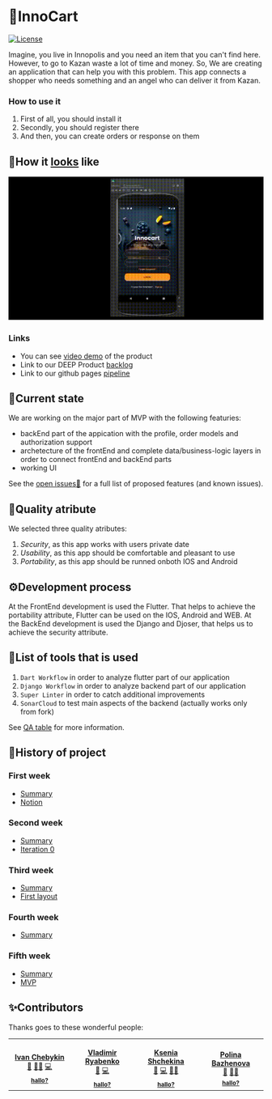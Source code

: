 # 🛒InnoCart

[![License](https://img.shields.io/github/license/InnoSWP/InnoCart?color=violet&logoColor=red&style=for-the-badge)](https://github.com/InnoSWP/InnoCart/blob/main/LICENSE)

Imagine, you live in Innopolis and you need an item that you can't find here. However, to go to Kazan waste a lot of time and money. So, We are creating an application that can help you with this problem. This app connects a shopper who needs something and an angel who can deliver it from Kazan.

### How to use it
1. First of all, you should install it
2. Secondly, you should register there
3. And then, you can create orders or response on them

## 💎How it [looks](https://drive.google.com/file/d/1oQsEM-LphsJDqu8NbEVU6JuWnioWcBl0/view?usp=sharing) like
![Demo version](https://github.com/InnoSWP/InnoCart/blob/74abd1729eb61205619fd4989ab151dee15d761a/assets/video.gif)

### Links
* You can see [video demo](https://drive.google.com/file/d/1X9GSUar21EzOVOC_l5XtCwSQVmNE0JH3/view) of the product
* Link to our DEEP Product [backlog](https://github.com/orgs/InnoSWP/projects/66)
* Link to our github pages [pipeline](https://github.com/InnoSWP/InnoCart/actions)

## 🤔Current state
We are working on the major part of MVP with the following featuries:
  * backEnd part of the appication with the profile, order models and authorization support
  * archetecture of the frontEnd and complete data/business-logic layers in order to connect frontEnd and backEnd parts
  * working UI
 
 See the [open issues🐛](https://github.com/InnoSWP/InnoCart/issues) for a full list of proposed features (and known issues).

## 🚩Quality atribute
We selected three quality atributes:
1. _Security_, as this app works with users private date
2. _Usability_, as this app should be comfortable and pleasant to use
3. _Portability_, as this app should be runned onboth IOS and Android

## ⚙️Development process
At the FrontEnd development is used the Flutter. That helps to achieve the portability attribute, Flutter can be used on the IOS, Android and WEB.
At the BackEnd development is used the Django and Djoser, that helps us to achieve the security attribute.

## 📜List of tools that is used
1. `Dart Workflow` in order to analyze flutter part of our application
2. `Django Workflow` in order to analyze backend part of our application
3. `Super Linter` in order to catch additional improvements
4. `SonarCloud` to test main aspects of the backend (actually works only from fork)

See [QA table](https://drive.google.com/file/d/1o1YanJeZMbA88v0L41EbRct5cmblRp4k/view) for more information.

## 🔎History of project
### First week
* [Summary](https://drive.google.com/file/d/1ezn0zbvN8qUjkdWopXG83LRekrY9s3Xf/view?usp=sharing)
* [Notion](https://almond-roquefort-b37.notion.site/InnoCart-86db2b644ca344fd94527807bd4509ef)
### Second week
* [Summary](https://drive.google.com/file/d/1bZPOZRYgftLD3IyW2mcandkb_M828NiR/view?usp=sharing)
* [Iteration 0](https://docs.google.com/presentation/d/1jcMczEf1n12bPiG_dMv64pDl67qKcO2m54ysTg3r-ew/edit?usp=sharing)
### Third week
* [Summary](https://drive.google.com/file/d/1W4I_wS6Is9gAEADgtpH4yyuiPbETdyRK/view?usp=sharing)
* [First layout](https://drive.google.com/file/d/1R_6z6rO3wRPKUKCtmVTb0q_DZlBvm2ut/view?usp=sharing)
### Fourth week
* [Summary](https://drive.google.com/file/d/1i1HB3jzVP3AVR2NQ-YTrISNrTc4lXrwb/view?usp=sharing)
### Fifth week
* [Summary](https://drive.google.com/file/d/1Nav7A7rbXueTYMvxVq3DV7bgxx1stfSk/view?usp=sharing)
* [MVP](https://drive.google.com/file/d/1VBormCeep39NyjvxGLbwIu1md5oPruyA/view?usp=sharing)


## ✨Contributors
Thanks goes to these wonderful people:
<!-- ALL-CONTRIBUTORS-LIST:START - Do not remove or modify this section -->
<!-- prettier-ignore-start -->
<!-- markdownlint-disable -->
<table align="center">
  <tr>
   <td align="center" width = "170px"><a href="https://github.com/doechon"><img src="https://avatars.githubusercontent.com/u/45231817?v=4" width="100px;" alt=""/ class="avatar"><br /> <b>Ivan Chebykin</b></a><br /> <a href="#projectManagement-doechon" title="Manager">💼</a> <a href="#design-doechon" title="Designer">👨‍🎨</a> <a href="#code-doechon" title="Developer">💻</a><br /> <sub><b><a href="mailto:i.chebykin@innopolis.university" title="mail to Ivan">hallo?</a></b></sub><br /></td>
   <td align="center" width = "170px"><a href="https://github.com/Vldmr314"><img src="https://avatars.githubusercontent.com/u/87092259?v=4" width="100px;" alt=""/><br /> <b>Vladimir Ryabenko</b></a><br /> <a href="#projectManagement-Vldmr314" title="Manager">💼</a> <a href="code-Vldmr314" title="Developer">💻</a><br /> <sub><b><a href="mailto:v.ryabenko@innopolis.university" title="mail to Vladimir">hallo?</a></b></sub><br /></td>
   <td align="center" width = "170px"><a href="https://github.com/veriFCKation"><img src="https://avatars.githubusercontent.com/u/99489584?v=4" width="100px;" alt=""/><br /><b>Ksenia Shchekina</b></a><br /> <a href="#doc-veriFCKation" title="Documentation Writer">📖</a> <a href="code-veriFCKation" title="Developer">💻</a> <a href="test-veriFCKation" title="Tester">👩‍💻</a><br /> <sub><b><a href="mailto:k.shchekina@innopolis.university" title="mail to Ksenia">hallo?</a></b></sub><br /></td>
   <td align="center" width = "170px"><a href="https://github.com/Poleeknow"><img src="https://avatars.githubusercontent.com/u/106336793?v=4" width="100px;" alt=""/><br /> <b>Polina Bazhenova</b></a><br /> <a href="#doc-Poleeknow" title="Documentation Writer">📖</a> <a href="test-Poleeknow" title="Tester">👩‍💻</a><br /> <sub><b><a href="mailto:p.bazhenova@innopolis.university" title="mail to Polina">hallo?</a></b></sub><br /></td>
</tr>
</table>

<!-- markdownlint-restore -->
<!-- prettier-ignore-end -->

<!-- ALL-CONTRIBUTORS-LIST:END -->

